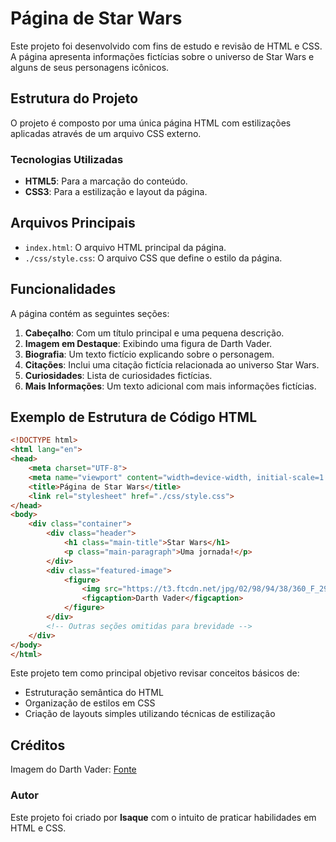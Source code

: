 # Página de Star Wars

Este projeto foi desenvolvido com fins de estudo e revisão de HTML e CSS. A página apresenta informações fictícias sobre o universo de Star Wars e alguns de seus personagens icônicos.

## Estrutura do Projeto

O projeto é composto por uma única página HTML com estilizações aplicadas através de um arquivo CSS externo.

### Tecnologias Utilizadas
- **HTML5**: Para a marcação do conteúdo.
- **CSS3**: Para a estilização e layout da página.

## Arquivos Principais

- `index.html`: O arquivo HTML principal da página.
- `./css/style.css`: O arquivo CSS que define o estilo da página.

## Funcionalidades

A página contém as seguintes seções:

1. **Cabeçalho**: Com um título principal e uma pequena descrição.
2. **Imagem em Destaque**: Exibindo uma figura de Darth Vader.
3. **Biografia**: Um texto fictício explicando sobre o personagem.
4. **Citações**: Inclui uma citação fictícia relacionada ao universo Star Wars.
5. **Curiosidades**: Lista de curiosidades fictícias.
6. **Mais Informações**: Um texto adicional com mais informações fictícias.

## Exemplo de Estrutura de Código HTML

```html
<!DOCTYPE html>
<html lang="en">
<head>
    <meta charset="UTF-8">
    <meta name="viewport" content="width=device-width, initial-scale=1.0">
    <title>Página de Star Wars</title>
    <link rel="stylesheet" href="./css/style.css">
</head>
<body>
    <div class="container">
        <div class="header">
            <h1 class="main-title">Star Wars</h1>
            <p class="main-paragraph">Uma jornada!</p>
        </div>
        <div class="featured-image">
            <figure>
                <img src="https://t3.ftcdn.net/jpg/02/98/94/38/360_F_298943877_A4W7tVyZPCu6gNGuGXJUerZbXsWmblLb.jpg" alt="Darth Vader">
                <figcaption>Darth Vader</figcaption>
            </figure>
        </div>
        <!-- Outras seções omitidas para brevidade -->
    </div>
</body>
</html>
```
Este projeto tem como principal objetivo revisar conceitos básicos de:

- Estruturação semântica do HTML
- Organização de estilos em CSS
- Criação de layouts simples utilizando técnicas de estilização

## Créditos

Imagem do Darth Vader: [Fonte](https://t3.ftcdn.net)

### Autor
Este projeto foi criado por **Isaque** com o intuito de praticar habilidades em HTML e CSS.
